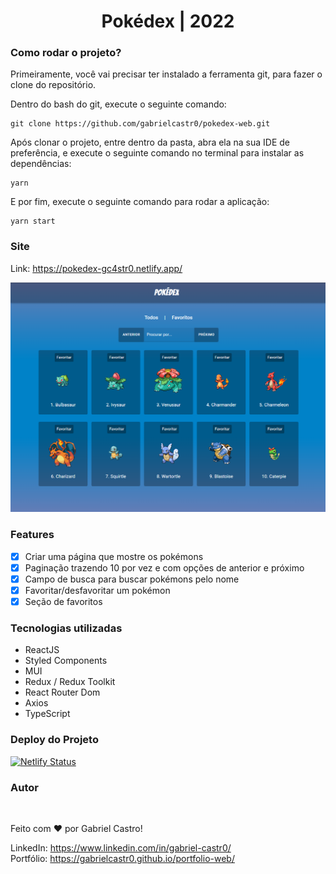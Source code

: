 <h1 align="center">Pokédex | 2022</h1>

### **Como rodar o projeto?**

Primeiramente, você vai precisar ter instalado a ferramenta git, para fazer o clone do repositório.

Dentro do bash do git, execute o seguinte comando: <br>

```
git clone https://github.com/gabrielcastr0/pokedex-web.git
```

Após clonar o projeto, entre dentro da pasta, abra ela na sua IDE de preferência, e execute o seguinte comando no terminal para instalar as dependências: <br>

```
yarn
```

E por fim, execute o seguinte comando para rodar a aplicação: <br>

```
yarn start
```

### **Site**

Link: https://pokedex-gc4str0.netlify.app/

<img src="./banner.png" alt="Banner Pokédex" />

### **Features**

- [X] Criar uma página que mostre os pokémons
- [X] Paginação trazendo 10 por vez e com opções de anterior e próximo
- [X] Campo de busca para buscar pokémons pelo nome
- [X] Favoritar/desfavoritar um pokémon
- [X] Seção de favoritos

### **Tecnologias utilizadas**

- ReactJS
- Styled Components
- MUI
- Redux / Redux Toolkit
- React Router Dom
- Axios
- TypeScript

### **Deploy do Projeto**

[![Netlify Status](https://api.netlify.com/api/v1/badges/1b860e79-72e7-497d-a0db-78a6960f6cca/deploy-status)](https://app.netlify.com/sites/pokedex-gc4str0/deploys)
### **Autor**

 <img style="border-radius: 10px;" src="https://avatars.githubusercontent.com/u/45581257?v=4" width="100px;" alt=""/>
 <br />

Feito com ❤️ por Gabriel Castro!

LinkedIn: https://www.linkedin.com/in/gabriel-castr0/ <br />
Portfólio: https://gabrielcastr0.github.io/portfolio-web/
